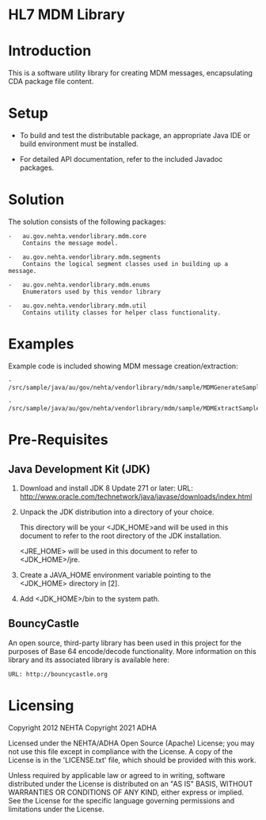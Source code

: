 # HL7 MDM Library

Introduction
============

This is a software utility library for creating MDM messages, encapsulating
CDA package file content.

Setup
=====

-   To build and test the distributable package, an appropriate Java IDE or
    build environment must be installed.

-   For detailed API documentation, refer to the included Javadoc packages.

Solution
========

The solution consists of the following packages:

    -   au.gov.nehta.vendorlibrary.mdm.core
        Contains the message model.

    -   au.gov.nehta.vendorlibrary.mdm.segments
        Contains the logical segment classes used in building up a message.

    -   au.gov.nehta.vendorlibrary.mdm.enums
        Enumerators used by this vendor library

    -   au.gov.nehta.vendorlibrary.mdm.util
        Contains utility classes for helper class functionality.

Examples
========

Example code is included showing MDM message creation/extraction:

    -   /src/sample/java/au/gov/nehta/vendorlibrary/mdm/sample/MDMGenerateSample.java

    -   /src/sample/java/au/gov/nehta/vendorlibrary/mdm/sample/MDMExtractSample.java

Pre-Requisites
==============

Java Development Kit (JDK)
------------------------------------
1.  Download and install JDK 8 Update 271 or later:
    URL: http://www.oracle.com/technetwork/java/javase/downloads/index.html

2.  Unpack the JDK distribution into a directory of your choice.

    This directory will be your <JDK_HOME>and will be used in this document
    to refer to the root directory of the JDK installation.

    <JRE_HOME> will be used in this document to refer to <JDK_HOME>/jre.

3.  Create a JAVA_HOME environment variable pointing to the <JDK_HOME>
    directory in [2].

4.  Add <JDK_HOME>/bin to the system path.

BouncyCastle
------------------------------------
An open source, third-party library has been used in this project for the
purposes of Base 64 encode/decode functionality. More information on this
library and its associated library is available here:

    URL: http://bouncycastle.org

Licensing
=========
Copyright 2012 NEHTA
Copyright 2021 ADHA

Licensed under the NEHTA/ADHA Open Source (Apache) License; you may not use this
file except in compliance with the License. A copy of the License is in the
'LICENSE.txt' file, which should be provided with this work.

Unless required by applicable law or agreed to in writing, software
distributed under the License is distributed on an "AS IS" BASIS, WITHOUT
WARRANTIES OR CONDITIONS OF ANY KIND, either express or implied. See the
License for the specific language governing permissions and limitations
under the License.